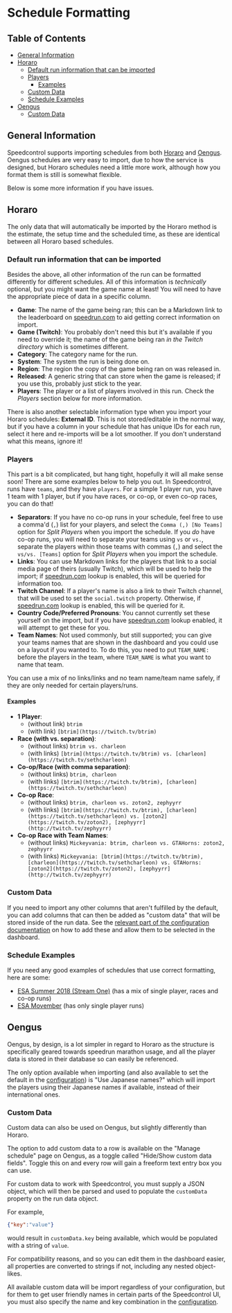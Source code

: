 # Schedule Formatting

## Table of Contents

- [General Information](#general-information)
- [Horaro](#horaro)
  - [Default run information that can be imported](#horaro-default-run-info)
  - [Players](#horaro-players)
    - [Examples](#horaro-players-examples)
  - [Custom Data](#horaro-custom-data)
  - [Schedule Examples](#horaro-schedule-examples)
- [Oengus](#oengus)
  - [Custom Data](#oengus-custom-data)


## General Information

Speedcontrol supports importing schedules from both [Horaro](https://horaro.org/) and [Oengus](https://oengus.io/). Oengus schedules are very easy to import, due to how the service is designed, but Horaro schedules need a little more work, although how you format them is still is somewhat flexible.

Below is some more information if you have issues.


## Horaro

The only data that will automatically be imported by the Horaro method is the estimate, the setup time and the scheduled time, as these are identical between all Horaro based schedules.

<a id="horaro-default-run-info"></a>
### Default run information that can be imported

Besides the above, all other information of the run can be formatted differently for different schedules. All of this information is *technically* optional, but you might want the game name at least! You will need to have the appropriate piece of data in a specific column.

- **Game**: The name of the game being ran; this can be a Markdown link to the leaderboard on [speedrun.com](https://www.speedrun.com) to aid getting correct information on import.
- **Game (Twitch)**: You probably don't need this but it's available if you need to override it; the name of the game being ran *in the Twitch directory* which is sometimes different.
- **Category**: The category name for the run.
- **System**: The system the run is being done on.
- **Region**: The region the copy of the game being ran on was released in.
- **Released**: A generic string that can store when the game is released; if you use this, probably just stick to the year.
- **Players**: The player or a list of players involved in this run. Check the *Players* section below for more information.

There is also another selectable information type when you import your Horaro schedules: **External ID**. This is not stored/editable in the normal way, but if you have a column in your schedule that has unique IDs for each run, select it here and re-imports will be a lot smoother. If you don't understand what this means, ignore it!

<a id="horaro-players"></a>
### Players

This part is a bit complicated, but hang tight, hopefully it will all make sense soon! There are some examples below to help you out. In Speedcontrol, runs have `teams`, and they have `players`. For a simple 1 player run, you have 1 team with 1 player, but if you have races, or co-op, or even co-op races, you can do that!

- **Separators**: If you have no co-op runs in your schedule, feel free to use a comma'd (`,`) list for your players, and select the `Comma (,) [No Teams]` option for *Split Players* when you import the schedule. If you *do* have co-op runs, you will need to separate your teams using `vs` or `vs.`, separate the players within those teams with commas (`,`) and select the `vs/vs. [Teams]` option for *Split Players* when you import the schedule.
- **Links**: You can use Markdown links for the players that link to a social media page of theirs (usually Twitch), which will be used to help the import; if [speedrun.com](https://www.speedrun.com) lookup is enabled, this will be queried for information too.
- **Twitch Channel**: If a player's name is also a link to their Twitch channel, that will be used to set the `social.twitch` property. Otherwise, if [speedrun.com](https://www.speedrun.com) lookup is enabled, this will be queried for it.
- **Country Code/Preferred Pronouns**: You cannot currently set these yourself on the import, but if you have [speedrun.com](https://www.speedrun.com) lookup enabled, it will attempt to get these for you.
- **Team Names**: Not used commonly, but still supported; you can give your teams names that are shown in the dashboard and you could use on a layout if you wanted to. To do this, you need to put `TEAM_NAME: ` before the players in the team, where `TEAM_NAME` is what you want to name that team.

You can use a mix of no links/links and no team name/team name safely, if they are only needed for certain players/runs.

<a id="horaro-players-examples"></a>
#### Examples

- **1 Player**:
  -  (without link) `btrim`
  -  (with link) `[btrim](https://twitch.tv/btrim)`
- **Race (with vs. separation)**:
  - (without links) `btrim vs. charleon`
  - (with links) `[btrim](https://twitch.tv/btrim) vs. [charleon](https://twitch.tv/sethcharleon)`
- **Co-op/Race (with comma separation)**:
  - (without links) `btrim, charleon`
  - (with links) `[btrim](https://twitch.tv/btrim), [charleon](https://twitch.tv/sethcharleon)`
- **Co-op Race**:
  - (without links) `btrim, charleon vs. zoton2, zephyyrr`
  - (with links) `[btrim](https://twitch.tv/btrim), [charleon](https://twitch.tv/sethcharleon) vs. [zoton2](https://twitch.tv/zoton2), [zephyyrr](http://twitch.tv/zephyyrr)`
- **Co-op Race with Team Names**: 
  - (without links) `Mickeyvania: btrim, charleon vs. GTAHorns: zoton2, zephyyrr`
  - (with links) `Mickeyvania: [btrim](https://twitch.tv/btrim), [charleon](https://twitch.tv/sethcharleon) vs. GTAHorns: [zoton2](https://twitch.tv/zoton2), [zephyyrr](http://twitch.tv/zephyyrr)`

<a id="horaro-custom-data"></a>
### Custom Data

If you need to import any other columns that aren't fulfilled by the default, you can add columns that can then be added as "custom data" that will be stored inside of the run data. See the [relevant part of the configuration documentation](Configuration.md#custom-data) on how to add these and allow them to be selected in the dashboard.

<a id="horaro-schedule-examples"></a>
### Schedule Examples

If you need any good examples of schedules that use correct formatting, here are some:
- [ESA Summer 2018 (Stream One)](https://horaro.org/esa/2018-one) (has a mix of single player, races and co-op runs)
- [ESA Movember](https://horaro.org/esa/2018-movember) (has only single player runs)


## Oengus

Oengus, by design, is a lot simpler in regard to Horaro as the structure is specifically geared towards speedrun marathon usage, and all the player data is stored in their database so can easily be referenced.

The only option available when importing (and also available to set the default in the [configuration](Configuration.md#oengus-schedule)) is "Use Japanese names?" which will import the players using their Japanese names if available, instead of their international ones.

<a id="oengus-custom-data"></a>
### Custom Data

Custom data can also be used on Oengus, but slightly differently than Horaro.

The option to add custom data to a row is available on the "Manage schedule" page on Oengus, as a toggle called "Hide/Show custom data fields". Toggle this on and every row will gain a freeform text entry box you can use.

For custom data to work with Speedcontrol, you must supply a JSON object, which will then be parsed and used to populate the `customData` property on the run data object.

For example,
```json
{"key":"value"}
```
would result in `customData.key` being available, which would be populated with a string of `value`. 

For compatibility reasons, and so you can edit them in the dashboard easier, all properties are converted to strings if not, including any nested object-likes.

All available custom data will be import regardless of your configuration, but for them to get user friendly names in certain parts of the Speedcontrol UI, you must also specify the name and key combination in the [configuration](Configuration.md#custom-data).
